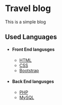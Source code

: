 # Travel blog
This is a simple blog

## Used Languages

- #### Front End langusges
    - [HTML](http://html)
    - [CSS](css)
    - [Bootstrap](https://getbootstrap.com/docs/4.1/getting-started/introduction/)

- #### Back End langusges
    - [PHP](http://php)
    - [MySQL](mysql)




